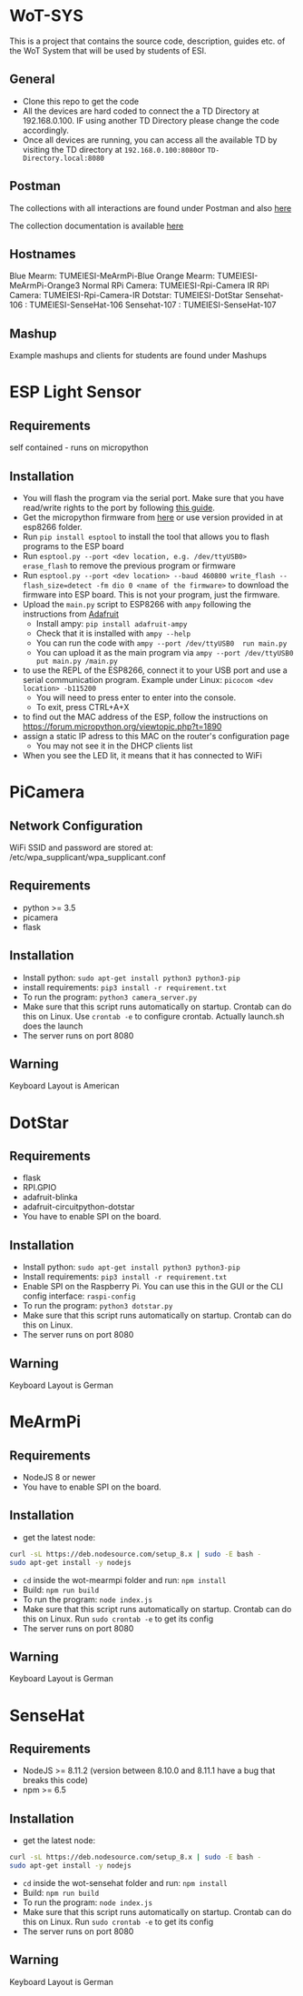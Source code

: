 # WoT-SYS

This is a project that contains the source code, description, guides etc. of the WoT System that will be used by students of ESI.

## General
- Clone this repo to get the code
- All the devices are hard coded to connect the a TD Directory at 192.168.0.100. IF using another TD Directory please change the code accordingly. 
- Once all devices are running, you can access all the available TD by visiting the TD directory at `192.168.0.100:8080`or `TD-Directory.local:8080`

## Postman

The collections with all interactions are found under Postman and also [here](https://www.getpostman.com/collections/ad2fa98aaf79b7d1a448)

The collection documentation is available [here](https://documenter.getpostman.com/view/2152549/S17wNS8o)

## Hostnames

Blue Mearm: TUMEIESI-MeArmPi-Blue
Orange Mearm: TUMEIESI-MeArmPi-Orange3
Normal RPi Camera: TUMEIESI-Rpi-Camera
IR RPi Camera: TUMEIESI-Rpi-Camera-IR
Dotstar: TUMEIESI-DotStar
Sensehat-106 : TUMEIESI-SenseHat-106
Sensehat-107 : TUMEIESI-SenseHat-107

## Mashup

Example mashups and clients for students are found under Mashups

# ESP Light Sensor

## Requirements

self contained - runs on micropython

## Installation
- You will flash the program via the serial port. Make sure that you have read/write rights to the port by following [this guide](https://docs.espressif.com/projects/esp-idf/en/latest/get-started/establish-serial-connection.html).
- Get the micropython firmware from [here](http://micropython.org/download#esp8266) or use version provided in at esp8266 folder.
- Run `pip install esptool` to install the tool that allows you to flash programs to the ESP board
- Run `esptool.py --port <dev location, e.g. /dev/ttyUSB0> erase_flash` to remove the previous program or firmware
- Run `esptool.py --port <dev location> --baud 460800 write_flash --flash_size=detect -fm dio 0 <name of the firmware>` to download the firmware into ESP board. This is not your program, just the firmware.
- Upload the `main.py` script to ESP8266 with `ampy` following the instructions from [Adafruit](https://learn.adafruit.com/micropython-basics-load-files-and-run-code/install-ampy)
  - Install ampy: `pip install adafruit-ampy`
  - Check that it is installed with `ampy --help`
  - You can run the code with `ampy --port /dev/ttyUSB0  run main.py`
  - You can upload it as the main program via `ampy --port /dev/ttyUSB0 put main.py /main.py`
- to use the REPL of the ESP8266, connect it to your USB port and use a serial communication program. Example under Linux: `picocom <dev location> -b115200`
  - You will need to press enter to enter into the console.
  - To exit, press CTRL+A+X
- to find out the MAC address of the ESP, follow the instructions on https://forum.micropython.org/viewtopic.php?t=1890
- assign a static IP adress to this MAC on the router's configuration page
  - You may not see it in the DHCP clients list
- When you see the LED lit, it means that it has connected to WiFi

# PiCamera

## Network Configuration

WiFi SSID and password are stored at: /etc/wpa_supplicant/wpa_supplicant.conf

## Requirements
- python >= 3.5
- picamera
- flask

## Installation
- Install python: `sudo apt-get install python3 python3-pip`
- install requirements: `pip3 install -r requirement.txt`
- To run the program: `python3 camera_server.py`
- Make sure that this script runs automatically on startup. Crontab can do this on Linux. Use `crontab -e` to configure crontab. Actually launch.sh does the launch
- The server runs on port 8080

## Warning

Keyboard Layout is American

# DotStar

## Requirements
- flask
- RPI.GPIO
- adafruit-blinka
- adafruit-circuitpython-dotstar
- You have to enable SPI on the board.

## Installation
- Install python: `sudo apt-get install python3 python3-pip`
- Install requirements: `pip3 install -r requirement.txt`
- Enable SPI on the Raspberry Pi. You can use this in the GUI or the CLI config interface: `raspi-config`
- To run the program: `python3 dotstar.py`
- Make sure that this script runs automatically on startup. Crontab can do this on Linux.
- The server runs on port 8080


## Warning

Keyboard Layout is German

# MeArmPi

## Requirements
- NodeJS 8 or newer
- You have to enable SPI on the board.

## Installation
- get the latest node: 
```bash
curl -sL https://deb.nodesource.com/setup_8.x | sudo -E bash -
sudo apt-get install -y nodejs
```
- `cd` inside the wot-mearmpi folder and run: `npm install`
- Build: `npm run build`
- To run the program: `node index.js`
- Make sure that this script runs automatically on startup. Crontab can do this on Linux. Run `sudo crontab -e` to get its config
- The server runs on port 8080


## Warning

Keyboard Layout is German

# SenseHat

## Requirements
- NodeJS >= 8.11.2 (version between 8.10.0 and 8.11.1 have a bug that breaks this code)
- npm >= 6.5

## Installation
- get the latest node: 
```bash
curl -sL https://deb.nodesource.com/setup_8.x | sudo -E bash -
sudo apt-get install -y nodejs
```
- `cd` inside the wot-sensehat folder and run: `npm install`
- Build: `npm run build`
- To run the program: `node index.js`
- Make sure that this script runs automatically on startup. Crontab can do this on Linux. Run `sudo crontab -e` to get its config
- The server runs on port 8080


## Warning

Keyboard Layout is German